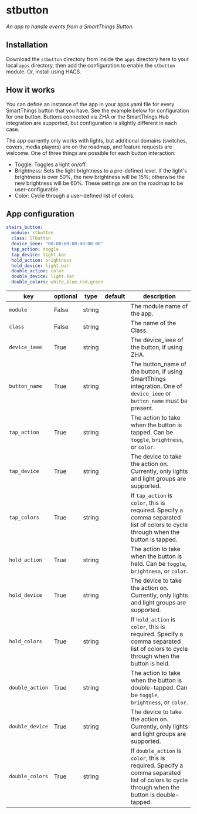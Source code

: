 # stbutton

_An app to handle events from a SmartThings Button._

## Installation

Download the `stbutton` directory from inside the `apps` directory here to your
local `apps` directory, then add the configuration to enable the `stbutton`
module. Or, install using HACS.

## How it works

You can define an instance of the app in your apps.yaml file for every
SmartThings button that you have. See the example below for configuration for
one button. Buttons connected via ZHA or the SmartThings Hub integration are
supported, but configuration is slightly different in each case.

The app currently only works with lights, but additional domains (switches,
covers, media players) are on the roadmap, and feature requests are welcome. One
of three things are possible for each button interaction:

* Toggle: Toggles a light on/off.
* Brightness: Sets the light brightness to a pre-defined level. If the light's
  brightness is over 50%, the new brightness will be 15%; otherwise the new
  brightness will be 60%. These settings are on the roadmap to be
  user-configurable.
* Color: Cycle through a user-defined list of colors.

## App configuration

```yaml
stairs_button:
  module: stbutton
  class: STButton
  device_ieee: "00:00:00:00:00:00:00"
  tap_action: toggle
  tap_device: light.bar
  hold_action: brightness
  hold_device: light.bar
  double_action: color
  double_device: light.bar
  double_colors: white,blue,red,green
```

key | optional | type | default | description
-- | -- | -- | -- | --
`module` | False | string | | The module name of the app.
`class` | False | string | | The name of the Class.
`device_ieee` | True | string || The device_ieee of the button, if using ZHA.
`button_name` | True | string || The button_name of the button, if using SmartThings integration. One of `device_ieee` or `button_name` must be present.
`tap_action` | True | string || The action to take when the button is tapped. Can be `toggle`, `brightness`, or `color`.
`tap_device` | True | string || The device to take the action on. Currently, only lights and light groups are supported.
`tap_colors` | True | string || If `tap_action` is `color`, this is required. Specify a comma separated list of colors to cycle through when the button is tapped.
`hold_action` | True | string || The action to take when the button is held. Can be `toggle`, `brightness`, or `color`.
`hold_device` | True | string || The device to take the action on. Currently, only lights and light groups are supported.
`hold_colors` | True | string || If `hold_action` is `color`, this is required. Specify a comma separated list of colors to cycle through when the button is held.
`double_action` | True | string || The action to take when the button is double-tapped. Can be `toggle`, `brightness`, or `color`.
`double_device` | True | string || The device to take the action on. Currently, only lights and light groups are supported.
`double_colors` | True | string || If `double_action` is `color`, this is required. Specify a comma separated list of colors to cycle through when the button is double-tapped.
